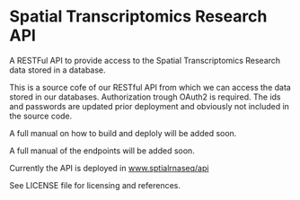 # Spatial Transcriptomics Research API

A RESTFul API to provide access to the Spatial Transcriptomics Research data stored in a database.

This is a source cofe of our RESTful API from
which we can access the data stored in our databases. 
Authorization trough OAuth2 is required.
The ids and passwords are updated prior
deployment and obviously not included in the source code.

A full manual on how to build and deploly will be added soon.

A full manual of the endpoints will be added soon. 

Currently the API is deployed in www.sptialrnaseq/api 

See LICENSE file for licensing and references. 
